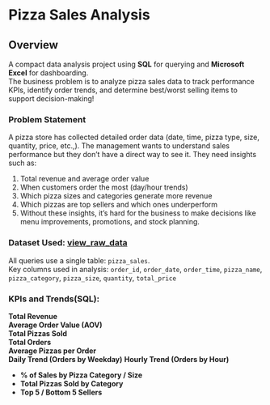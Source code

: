 # Pizza Sales Analysis
## Overview
A compact data analysis project using **SQL** for querying and **Microsoft Excel** for dashboarding.  
The business problem is to analyze pizza sales data to track performance KPIs, identify order trends, and determine best/worst selling items to support decision-making!
### Problem Statement
A pizza store has collected detailed order data (date, time, pizza type, size, quantity, price, etc.,).
The management wants to understand sales performance but they don’t have a direct way to see it.
They need insights such as:
1. Total revenue and average order value
2. When customers order the most (day/hour trends)
3. Which pizza sizes and categories generate more revenue
4. Which pizzas are top sellers and which ones underperform
5. Without these insights, it’s hard for the business to make decisions like menu improvements, promotions, and stock planning.
### Dataset Used: <a href="https://github.com/sandhana0910/Pizza-Sales-Analysis/blob/main/pizza_sales.csv"> view_raw_data </a>
All queries use a single table: `pizza_sales`.  
Key columns used in analysis:
`order_id`, `order_date`, `order_time`, `pizza_name`, `pizza_category`, `pizza_size`, `quantity`, `total_price`
### KPIs and Trends(SQL):
**Total Revenue**  
**Average Order Value (AOV)**  
**Total Pizzas Sold**  
**Total Orders**  
**Average Pizzas per Order**  
**Daily Trend (Orders by Weekday)** 
**Hourly Trend (Orders by Hour)** 
- **% of Sales by Pizza Category / Size**  
- **Total Pizzas Sold by Category** 
- **Top 5 / Bottom 5 Sellers** 
